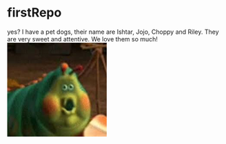 # firstRepo
yes?
I have a pet dogs, their name are Ishtar, Jojo, Choppy and Riley. They are very sweet and attentive. We love them so much!
![alt text](heimlich.jpg)
